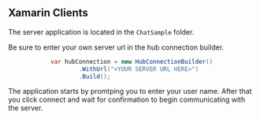 ## Xamarin Clients
The server application is located in the `ChatSample` folder.

Be sure to enter your own server url in the hub connection builder.

```csharp
            var hubConnection = new HubConnectionBuilder()
                    .WithUrl("<YOUR SERVER URL HERE>")
                    .Build();
```


The application starts by promtping you to enter your user name. 
After that you click connect and wait for confirmation to begin communicating with the server.

